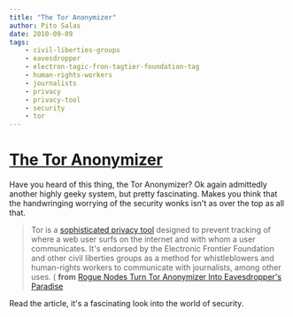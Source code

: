 ```yaml
---
title: "The Tor Anonymizer"
author: Pito Salas
date: 2010-09-09
tags:
    - civil-liberties-groups
    - eavesdropper
    - electron-tagic-fron-tagtier-foundation-tag
    - human-rights-workers
    - journalists
    - privacy
    - privacy-tool
    - security
    - tor
---
```

# [The Tor Anonymizer](None)




Have you heard of this thing, the Tor Anonymizer? Ok again admittedly another
highly geeky system, but pretty fascinating. Makes you think that the
handwringing worrying of the security wonks isn't as over the top as all that.

> Tor is a [sophisticated privacy tool](<http://tor.eff.org/overview.html.en>)
> designed to prevent tracking of where a web user surfs on the internet and
> with whom a user communicates. It's endorsed by the Electronic Frontier
> Foundation and other civil liberties groups as a method for whistleblowers
> and human-rights workers to communicate with journalists, among other uses.
> ( **from** [Rogue Nodes Turn Tor Anonymizer Into Eavesdropper's
> Paradise](<http://www.wired.com/politics/security/news/2007/09/embassy_hacks#ixzz0yhxuFjka>)

Read the article, it's a fascinating look into the world of security.


